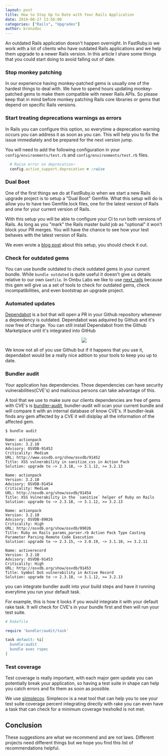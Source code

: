 ```yaml
---
layout: post
title: How to Stay Up to Date with Your Rails Application
date: 2019-08-27 13:56:00
categories: ["Rails", "Upgrades"]
author: bronzdoc
---
```


An outdated Rails application doesn't happen overnight. In FastRuby.io we work with a lot of clients who have outdated Rails applications and we help them upgrade to a newer Rails version. In this article I share some things that you could start doing to avoid falling out of date.

<!--more-->

### Stop monkey patching

In our experience having monkey-patched gems is usually one of the hardest things to deal with. We have to spend hours updating monkey-patched gems to make them compatible with newer Rails APIs. So please keep that in mind before monkey patching Rails core libraries or gems that depend on specific Rails versions.

### Start treating deprecations warnings as errors

In Rails you can configure this option, so everytime a deprecation warning occurs you can address it as soon as you can.
This will help you to fix the issue immediately and be prepared for the next version jump.

You will need to add the following configuration in your `config/environments/test.rb` and `config/environments/test.rb` files.

```ruby
  # Raise error on deprecation¬
  config.active_support.deprecation = :raise
```

### Dual Boot

One of the first things we do at FastRuby.io when we start a new Rails upgrade project is to setup a "Dual Boot" Gemfile.
What this setup will do is allow you to have two Gemfile.lock files, one for the latest version of Rails and one for your current version of Rails.

With this setup you will be able to configure your CI to run both versions of Rails. As long as you "mark" the Rails master build job as "optional" it won't block your PR merges. You will have the chance to see how your test behaves with the latest version of Rails.

We even wrote a [blog post](https://www.fastruby.io/blog/upgrade-rails/dual-boot/dual-boot-with-rails-6-0-beta.html) about this setup, you should check it out.

### Check for outdated gems

You can use bundle outdated to check outdated gems in your current bundle. While `bundle outdated` is quite useful it doesn't give us details relative to our own `Gemfile`. In Ombu Labs we like to use  [next_rails](https://rubygems.org/gems/next_rails/versions/1.0.0) because this gem will give us a set of tools to check for outdated gems, check incompatibilities, and even bootstrap an upgrade project.

### Automated updates
[Dependabot](https://dependabot.com/) is a bot that will open a PR in your Github repository whenever a dependency is outdated. Dependabot was adquired by Github and it's now free of charge.
You can still install Dependabot from the Github Marketplace until it's integrated into GitHub

<div style="text-align: center; width: 500px;">
  <img src="/blog/assets/images/dependabot/dependabot.png">
</div>

We know not all of you use Github but if it happens that you use it, dependabot would be a really nice adition to your tools to keep you up to date.

### Bundler audit

Your application has dependencies. Those dependencies can have security vulnerabilities(CVE's) and malicious persons can take advantage of this.

A tool that we use to make sure our clients dependencies are free of gems with CVE's is [bundler-audit](https://github.com/rubysec/bundler-audit), bundler-audit will scan your current bundle and will compare it with an internal database of know CVE's. If bundler-leak finds any gem affected by a CVE it will dislplay all the information of the affected gem.

```shell
$ bundle audit

Name: actionpack
Version: 3.2.10
Advisory: OSVDB-91452
Criticality: Medium
URL: http://www.osvdb.org/show/osvdb/91452
Title: XSS vulnerability in sanitize_css in Action Pack
Solution: upgrade to ~> 2.3.18, ~> 3.1.12, >= 3.2.13

Name: actionpack
Version: 3.2.10
Advisory: OSVDB-91454
Criticality: Medium
URL: http://osvdb.org/show/osvdb/91454
Title: XSS Vulnerability in the `sanitize` helper of Ruby on Rails
Solution: upgrade to ~> 2.3.18, ~> 3.1.12, >= 3.2.13

Name: actionpack
Version: 3.2.10
Advisory: OSVDB-89026
Criticality: High
URL: http://osvdb.org/show/osvdb/89026
Title: Ruby on Rails params_parser.rb Action Pack Type Casting Parameter Parsing Remote Code Execution
Solution: upgrade to ~> 2.3.15, ~> 3.0.19, ~> 3.1.10, >= 3.2.11

Name: activerecord
Version: 3.2.10
Advisory: OSVDB-91453
Criticality: High
URL: http://osvdb.org/show/osvdb/91453
Title: Symbol DoS vulnerability in Active Record
Solution: upgrade to ~> 2.3.18, ~> 3.1.12, >= 3.2.13

```

you can integrate bundler audit into your build steps and have it running everytime you run your default task.

For example, this is how it looks if you would integrate it with your default rake task. It will check for CVE's in your bundle first and then will run your test suite.

```ruby
# Rakefile

require 'bundler/audit/task'

task default: %i[
  bundle:audit
  bundle exec rspec
]
```

### Test coverage

Test coverage is really important, with each major gem update you can potentially break your application, so having a test suite in shape can help you catch errors and fix them as soon as possible.

We use [siimplecov](https://github.com/colszowka/simplecov). Simplecov is a neat tool that can help you to see your test suite coverage percent  integrating directly with rake you can even have a task that can check for a minimum coverage tresholkd is not met.

## Conclusion

These suggestions are what we recommend and are not laws. Different projects need different things but we hope you find this list of recommendations helpful.
